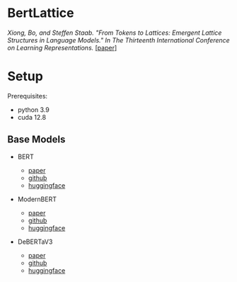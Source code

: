 # BertLattice

*Xiong, Bo, and Steffen Staab. "From Tokens to Lattices: Emergent Lattice Structures in Language Models." In The Thirteenth International Conference on Learning Representations.* [[paper]](https://openreview.net/forum?id=md9qolJwLl)

# Setup
Prerequisites:
- python 3.9
- cuda 12.8

## Base Models
- BERT
  - [paper](https://aclanthology.org/N19-1423/)
  - [github](https://github.com/google-research/bert)
  - [huggingface](https://huggingface.co/google-bert/bert-large-uncased)

- ModernBERT
  - [paper](https://arxiv.org/abs/2412.13663)
  - [github](https://github.com/AnswerDotAI/ModernBERT)
  - [huggingface](https://huggingface.co/collections/answerdotai/modernbert-67627ad707a4acbf33c41deb)
 
- DeBERTaV3
  - [paper](https://openreview.net/forum?id=sE7-XhLxHA)
  - [github](https://github.com/microsoft/DeBERTa)
  - [huggingface](https://huggingface.co/microsoft/deberta-v3-large)

